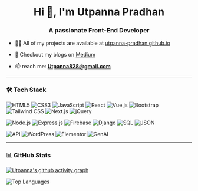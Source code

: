 <h1 align="center">Hi 👋, I'm Utpanna Pradhan</h1>
<h3 align="center">A passionate Front-End Developer</h3>



- 👨‍💻 All of my projects are available at [utpanna-pradhan.github.io](https://utpanna-pradhan.github.io)

- 📝 Checkout my blogs on [Medium](https://medium.com/@yourmedium)

- 📫 reach me: **Utpanna828@gmail.com**


---

### 🛠️ Tech Stack

![HTML5](https://img.shields.io/badge/-HTML5-E34F26?style=flat-square&logo=html5&logoColor=white)
![CSS3](https://img.shields.io/badge/-CSS3-1572B6?style=flat-square&logo=css3)
![JavaScript](https://img.shields.io/badge/-JavaScript-F7DF1E?style=flat-square&logo=javascript&logoColor=black)
![React](https://img.shields.io/badge/-React-20232A?style=flat-square&logo=react)
![Vue.js](https://img.shields.io/badge/-Vue.js-4FC08D?style=flat-square&logo=vue.js)
![Bootstrap](https://img.shields.io/badge/-Bootstrap-563D7C?style=flat-square&logo=bootstrap)
![Tailwind CSS](https://img.shields.io/badge/-TailwindCSS-38B2AC?style=flat-square&logo=tailwind-css)
![Next.js](https://img.shields.io/badge/-Next.js-black?style=flat-square&logo=next.js)
![jQuery](https://img.shields.io/badge/-jQuery-0769AD?style=flat-square&logo=jquery)

![Node.js](https://img.shields.io/badge/-Node.js-339933?style=flat-square&logo=node.js&logoColor=white)
![Express.js](https://img.shields.io/badge/-Express.js-000000?style=flat-square&logo=express&logoColor=white)
![Firebase](https://img.shields.io/badge/-Firebase-FFCA28?style=flat-square&logo=firebase)
![Django](https://img.shields.io/badge/-Django-092E20?style=flat-square&logo=django)
![SQL](https://img.shields.io/badge/-SQL-4479A1?style=flat-square&logo=mysql)
![JSON](https://img.shields.io/badge/-JSON-000000?style=flat-square&logo=json)

![API](https://img.shields.io/badge/-REST%20API-006400?style=flat-square&logo=postman)
![WordPress](https://img.shields.io/badge/-WordPress-21759B?style=flat-square&logo=wordpress)
![Elementor](https://img.shields.io/badge/-Elementor-92003B?style=flat-square&logo=elementor)
![GenAI](https://img.shields.io/badge/-Generative%20AI-8A2BE2?style=flat-square&logo=openai&logoColor=white)

---

### 📊 GitHub Stats

[![Utpanna's github activity graph](https://github-readme-activity-graph.vercel.app/graph?username=utpanna-pradhan&theme=dracula)](https://github.com/utpanna-pradhan/github-readme-activity-graph)

![Top Languages](https://github-readme-stats.vercel.app/api/top-langs/?username=utpanna-pradhan&layout=compact&theme=radical)

